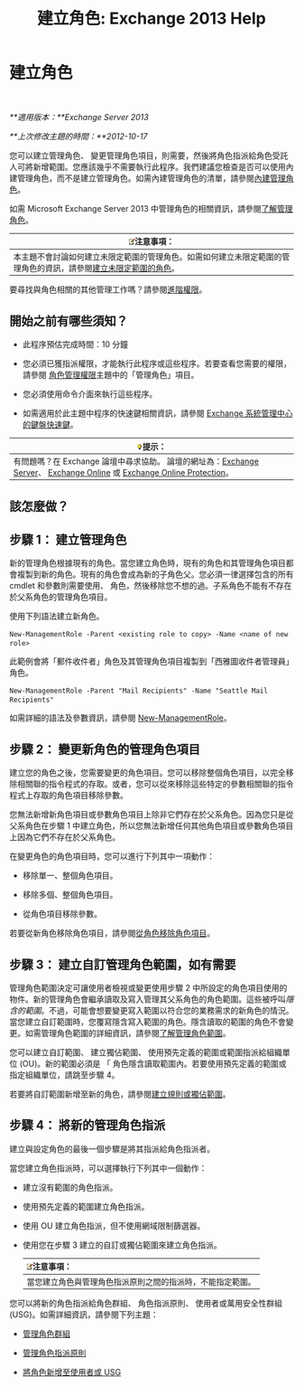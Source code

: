 ﻿---
title: '建立角色: Exchange 2013 Help'
TOCTitle: 建立角色
ms:assetid: e614ad8f-5946-4135-b130-89ea626afcd4
ms:mtpsurl: https://technet.microsoft.com/zh-tw/library/Dd351214(v=EXCHG.150)
ms:contentKeyID: 50474470
ms.date: 05/21/2018
mtps_version: v=EXCHG.150
ms.translationtype: MT
---

# 建立角色

 

_**適用版本：**Exchange Server 2013_

_**上次修改主題的時間：**2012-10-17_

您可以建立管理角色、 變更管理角色項目，則需要，然後將角色指派給角色受託人可將新增範圍。您應該幾乎不需要執行此程序。我們建議您檢查是否可以使用內建管理角色，而不是建立管理角色。如需內建管理角色的清單，請參閱[內建管理角色](built-in-management-roles-exchange-2013-help.md)。

如需 Microsoft Exchange Server 2013 中管理角色的相關資訊，請參閱[了解管理角色](understanding-management-roles-exchange-2013-help.md)。

<table>
<thead>
<tr class="header">
<th><img src="images/Bb124558.note(EXCHG.150).gif" title="注意事項" alt="注意事項" />注意事項：</th>
</tr>
</thead>
<tbody>
<tr class="odd">
<td>本主題不會討論如何建立未限定範圍的管理角色。如需如何建立未限定範圍的管理角色的資訊，請參閱<a href="create-an-unscoped-role-exchange-2013-help.md">建立未限定範圍的角色</a>。</td>
</tr>
</tbody>
</table>


要尋找與角色相關的其他管理工作嗎？請參閱[進階權限](advanced-permissions-exchange-2013-help.md)。

## 開始之前有哪些須知？

  - 此程序預估完成時間：10 分鐘

  - 您必須已獲指派權限，才能執行此程序或這些程序。若要查看您需要的權限，請參閱 [角色管理權限](role-management-permissions-exchange-2013-help.md)主題中的「管理角色」項目。

  - 您必須使用命令介面來執行這些程序。

  - 如需適用於此主題中程序的快速鍵相關資訊，請參閱 [Exchange 系統管理中心的鍵盤快速鍵](keyboard-shortcuts-in-the-exchange-admin-center-exchange-online-protection-help.md)。

<table>
<thead>
<tr class="header">
<th><img src="images/Bb124558.tip(EXCHG.150).gif" title="提示" alt="提示" />提示：</th>
</tr>
</thead>
<tbody>
<tr class="odd">
<td>有問題嗎？在 Exchange 論壇中尋求協助。 論壇的網址為：<a href="https://go.microsoft.com/fwlink/p/?linkid=60612">Exchange Server</a>、 <a href="https://go.microsoft.com/fwlink/p/?linkid=267542">Exchange Online</a> 或 <a href="https://go.microsoft.com/fwlink/p/?linkid=285351">Exchange Online Protection</a>。</td>
</tr>
</tbody>
</table>


## 該怎麼做？

## 步驟 1： 建立管理角色

新的管理角色根據現有的角色。當您建立角色時，現有的角色和其管理角色項目都會複製到新的角色。現有的角色會成為新的子角色父。您必須一律選擇包含的所有 cmdlet 和參數則需要使用、 角色，然後移除您不想的過。子系角色不能有不存在於父系角色的管理角色項目。

使用下列語法建立新角色。

    New-ManagementRole -Parent <existing role to copy> -Name <name of new role>

此範例會將「郵件收件者」角色及其管理角色項目複製到「西雅圖收件者管理員」角色。

    New-ManagementRole -Parent "Mail Recipients" -Name "Seattle Mail Recipients"

如需詳細的語法及參數資訊，請參閱 [New-ManagementRole](https://technet.microsoft.com/zh-tw/library/dd298073\(v=exchg.150\))。

## 步驟 2： 變更新角色的管理角色項目

建立您的角色之後，您需要變更的角色項目。您可以移除整個角色項目，以完全移除相關聯的指令程式的存取。或者，您可以從來移除這些特定的參數相關聯的指令程式上存取的角色項目移除參數。

您無法新增新角色項目或參數角色項目上除非它們存在於父系角色。因為您只是從父系角色在步驟 1 中建立角色，所以您無法新增任何其他角色項目或參數角色項目上因為它們不存在於父系角色。

在變更角色的角色項目時，您可以進行下列其中一項動作：

  - 移除單一、整個角色項目。

  - 移除多個、整個角色項目。

  - 從角色項目移除參數。

若要從新角色移除角色項目，請參閱[從角色移除角色項目](remove-a-role-entry-from-a-role-exchange-2013-help.md)。

## 步驟 3： 建立自訂管理角色範圍，如有需要

管理角色範圍決定可讓使用者檢視或變更使用步驟 2 中所設定的角色項目使用的物件。新的管理角色會繼承讀取及寫入管理其父系角色的角色範圍。這些被呼叫*隱含的範圍*。不過，可能會想要變更寫入範圍以符合您的業務需求的新角色的情況。當您建立自訂範圍時，您覆寫隱含寫入範圍的角色。隱含讀取的範圍的角色不會變更。如需管理角色範圍的詳細資訊，請參閱[了解管理角色範圍](understanding-management-role-scopes-exchange-2013-help.md)。

您可以建立自訂範圍、 建立獨佔範圍、 使用預先定義的範圍或範圍指派給組織單位 (OU)。新的範圍必須是 「 角色隱含讀取範圍內。若要使用預先定義的範圍或指定組織單位，請跳至步驟 4。

若要將自訂範圍新增至新的角色，請參閱[建立規則或獨佔範圍](create-a-regular-or-exclusive-scope-exchange-2013-help.md)。

## 步驟 4： 將新的管理角色指派

建立與設定角色的最後一個步驟是將其指派給角色指派者。

當您建立角色指派時，可以選擇執行下列其中一個動作：

  - 建立沒有範圍的角色指派。

  - 使用預先定義的範圍建立角色指派。

  - 使用 OU 建立角色指派，但不使用網域限制篩選器。

  - 使用您在步驟 3 建立的自訂或獨佔範圍來建立角色指派。
    
    <table>
    <thead>
    <tr class="header">
    <th><img src="images/Bb124558.note(EXCHG.150).gif" title="注意事項" alt="注意事項" />注意事項：</th>
    </tr>
    </thead>
    <tbody>
    <tr class="odd">
    <td>當您建立角色與管理角色指派原則之間的指派時，不能指定範圍。</td>
    </tr>
    </tbody>
    </table>


您可以將新的角色指派給角色群組、 角色指派原則、 使用者或萬用安全性群組 (USG)。如需詳細資訊，請參閱下列主題：

  - [管理角色群組](manage-role-groups-exchange-2013-help.md)

  - [管理角色指派原則](manage-role-assignment-policies-exchange-2013-help.md)

  - [將角色新增至使用者或 USG](add-a-role-to-a-user-or-usg-exchange-2013-help.md)

